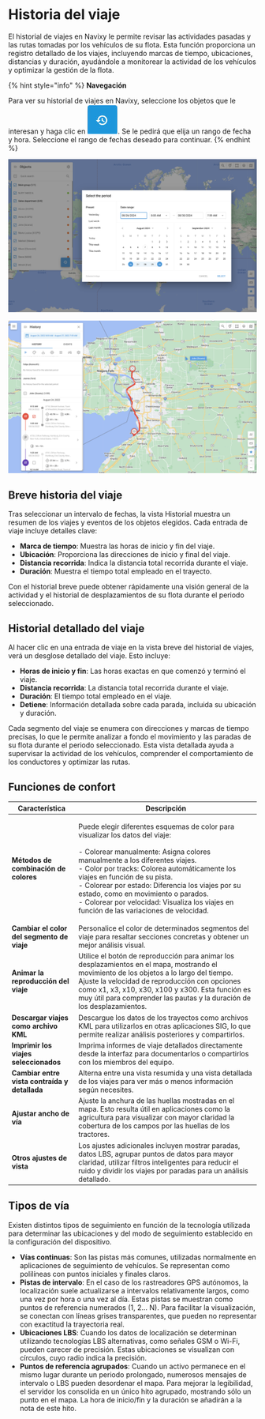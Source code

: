 # Historia del viaje

El historial de viajes en Navixy le permite revisar las actividades pasadas y las rutas tomadas por los vehículos de su flota. Esta función proporciona un registro detallado de los viajes, incluyendo marcas de tiempo, ubicaciones, distancias y duración, ayudándole a monitorear la actividad de los vehículos y optimizar la gestión de la flota.

{% hint style="info" %}
**Navegación**

Para ver su historial de viajes en Navixy, seleccione los objetos que le interesan y haga clic en <img src="../../../.gitbook/assets/Untitled (3).jpg" alt="" data-size="line">. Se le pedirá que elija un rango de fecha y hora. Seleccione el rango de fechas deseado para continuar.
{% endhint %}

![image-20240807-220924.png](../../../gua-del-usuario/seguimiento/historial/attachments/image-20240807-220924.png)

![image-20240807-223844.png](../../../gua-del-usuario/seguimiento/historial/attachments/image-20240807-223844.png)

## Breve historia del viaje

Tras seleccionar un intervalo de fechas, la vista Historial muestra un resumen de los viajes y eventos de los objetos elegidos. Cada entrada de viaje incluye detalles clave:

* **Marca de tiempo**: Muestra las horas de inicio y fin del viaje.
* **Ubicación**: Proporciona las direcciones de inicio y final del viaje.
* **Distancia recorrida**: Indica la distancia total recorrida durante el viaje.
* **Duración**: Muestra el tiempo total empleado en el trayecto.

Con el historial breve puede obtener rápidamente una visión general de la actividad y el historial de desplazamientos de su flota durante el periodo seleccionado.

## Historial detallado del viaje

Al hacer clic en una entrada de viaje en la vista breve del historial de viajes, verá un desglose detallado del viaje. Esto incluye:

* **Horas de inicio y fin**: Las horas exactas en que comenzó y terminó el viaje.
* **Distancia recorrida**: La distancia total recorrida durante el viaje.
* **Duración**: El tiempo total empleado en el viaje.
* **Detiene**: Información detallada sobre cada parada, incluida su ubicación y duración.

Cada segmento del viaje se enumera con direcciones y marcas de tiempo precisas, lo que le permite analizar a fondo el movimiento y las paradas de su flota durante el periodo seleccionado. Esta vista detallada ayuda a supervisar la actividad de los vehículos, comprender el comportamiento de los conductores y optimizar las rutas.

## Funciones de confort

| Característica                                | Descripción                                                                                                                                                                                                                                                                                                                                                                                                                                           |
| --------------------------------------------- | ----------------------------------------------------------------------------------------------------------------------------------------------------------------------------------------------------------------------------------------------------------------------------------------------------------------------------------------------------------------------------------------------------------------------------------------------------- |
| **Métodos de combinación de colores**         | <p>Puede elegir diferentes esquemas de color para visualizar los datos del viaje:<br><br>- Colorear manualmente: Asigna colores manualmente a los diferentes viajes.<br>- Color por tracks: Colorea automáticamente los viajes en función de su pista.<br>- Colorear por estado: Diferencia los viajes por su estado, como en movimiento o parados.<br>- Colorear por velocidad: Visualiza los viajes en función de las variaciones de velocidad.</p> |
| **Cambiar el color del segmento de viaje**    | Personalice el color de determinados segmentos del viaje para resaltar secciones concretas y obtener un mejor análisis visual.                                                                                                                                                                                                                                                                                                                        |
| **Animar la reproducción del viaje**          | Utilice el botón de reproducción para animar los desplazamientos en el mapa, mostrando el movimiento de los objetos a lo largo del tiempo. Ajuste la velocidad de reproducción con opciones como x1, x3, x10, x30, x100 y x300. Esta función es muy útil para comprender las pautas y la duración de los desplazamientos.                                                                                                                             |
| **Descargar viajes como archivo KML**         | Descargue los datos de los trayectos como archivos KML para utilizarlos en otras aplicaciones SIG, lo que permite realizar análisis posteriores y compartirlos.                                                                                                                                                                                                                                                                                       |
| **Imprimir los viajes seleccionados**         | Imprima informes de viaje detallados directamente desde la interfaz para documentarlos o compartirlos con los miembros del equipo.                                                                                                                                                                                                                                                                                                                    |
| **Cambiar entre vista contraída y detallada** | Alterna entre una vista resumida y una vista detallada de los viajes para ver más o menos información según necesites.                                                                                                                                                                                                                                                                                                                                |
| **Ajustar ancho de vía**                      | Ajuste la anchura de las huellas mostradas en el mapa. Esto resulta útil en aplicaciones como la agricultura para visualizar con mayor claridad la cobertura de los campos por las huellas de los tractores.                                                                                                                                                                                                                                          |
| **Otros ajustes de vista**                    | Los ajustes adicionales incluyen mostrar paradas, datos LBS, agrupar puntos de datos para mayor claridad, utilizar filtros inteligentes para reducir el ruido y dividir los viajes por paradas para un análisis detallado.                                                                                                                                                                                                                            |

## Tipos de vía

Existen distintos tipos de seguimiento en función de la tecnología utilizada para determinar las ubicaciones y del modo de seguimiento establecido en la configuración del dispositivo.

* **Vías continuas**: Son las pistas más comunes, utilizadas normalmente en aplicaciones de seguimiento de vehículos. Se representan como polilíneas con puntos iniciales y finales claros.
* **Pistas de intervalo**: En el caso de los rastreadores GPS autónomos, la localización suele actualizarse a intervalos relativamente largos, como una vez por hora o una vez al día. Estas pistas se muestran como puntos de referencia numerados (1, 2... N). Para facilitar la visualización, se conectan con líneas grises transparentes, que pueden no representar con exactitud la trayectoria real.
* **Ubicaciones LBS**: Cuando los datos de localización se determinan utilizando tecnologías LBS alternativas, como señales GSM o Wi-Fi, pueden carecer de precisión. Estas ubicaciones se visualizan con círculos, cuyo radio indica la precisión.
* **Puntos de referencia agrupados**: Cuando un activo permanece en el mismo lugar durante un periodo prolongado, numerosos mensajes de intervalo o LBS pueden desordenar el mapa. Para mejorar la legibilidad, el servidor los consolida en un único hito agrupado, mostrando sólo un punto en el mapa. La hora de inicio/fin y la duración se añadirán a la nota de este hito.
